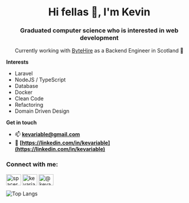 <h1 align="center">Hi fellas 👋, I'm Kevin</h1>
<h3 align="center">Graduated computer science who is interested in web development</h3>

<p align="center">Currently working with <a href="https://bytehire.io/" target="_blank">ByteHire</a> as a Backend Engineer in Scotland 🏴󠁧󠁢󠁳󠁣󠁴󠁿</p>

**Interests**
- Laravel
- NodeJS / TypeScript
- Database
- Docker
- Clean Code
- Refactoring
- Domain Driven Design

**Get in touch**
- 📫 **[kevariable@gmail.com](mailto:kevariable@gmail.com)**
- 📄 **[https://linkedin.com/in/kevariable](https://linkedin.com/in/kevariable)**

<h3 align="left">Connect with me:</h3>
<p align="left">
<a href="https://twitter.com/kevariable" target="blank"><img align="center" src="https://raw.githubusercontent.com/rahuldkjain/github-profile-readme-generator/master/src/images/icons/Social/twitter.svg" alt="spacerocc" height="30" width="40" /></a>
<a href="https://linkedin.com/in/kevariable" target="blank"><img align="center" src="https://raw.githubusercontent.com/rahuldkjain/github-profile-readme-generator/master/src/images/icons/Social/linked-in-alt.svg" alt="kevariable" height="30" width="40" /></a>
<a href="https://medium.com/@kevariable" target="blank"><img align="center" src="https://raw.githubusercontent.com/rahuldkjain/github-profile-readme-generator/master/src/images/icons/Social/medium.svg" alt="@kevariable" height="30" width="40" /></a>
</p>

![Top Langs](https://github-readme-stats.vercel.app/api/top-langs/?username=kevariable&layout=compact)
